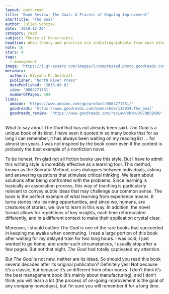 ```yaml
---
layout: post-read
title: "Book Review: The Goal: A Process of Ongoing Improvement"
shortTitle: "The Goal"
author: Julien Sobczak
date: '2019-12-29'
category: read
subject: Theory of Constraints
headline: When theory and practice are indistinguishable from each other. Brilliant.
note: 16
stars: 4
tags:
  - management
image: 'https://i.gr-assets.com/images/S/compressed.photo.goodreads.com/books/1475538019l/113934._SY475_.jpg'
metadata:
  authors: Eliyahu M. Goldratt
  publisher: "North River Press"
  datePublished: '2015-06-01'
  isbn: '0884271781'
  numberOfPages: 384
links:
  amazon: 'https://www.amazon.com/gp/product/0884271781/'
  goodreads: 'https://www.goodreads.com/book/show/113934.The_Goal'
  goodreads_review: 'https://www.goodreads.com/review/show/3079859690'
---
```


What to say about _The Goal_ that has not already been said. *The Goal* is a unique book of its kind. I have seen it quoted in so many books that for as long I can remember, it has always been waiting on my reading list ... for almost ten years. I was not inspired by the book cover even if the content is probably the best example of a nonfiction novel.

To be honest, I’m glad not all fiction books use this style. But I have to admit this writing style is incredibly effective as a learning tool. This method, known as the Socratic Method, uses dialogues between individuals, asking and answering questions that stimulate critical thinking. We learn about solutions after being confronted with the problems. Since learning is basically an association process, this way of teaching is particularly relevant to convey subtle ideas that may challenge our common sense. The book is the perfect example of what learning from experience means. It turns stories into learning opportunities, and since we, humans, are creatures of stories, we love to learn in this way. In addition, the novel format allows for repetitions of key insights, each time reformulated differently, and in a different context to make their application crystal clear.

Moreover, I should outline _The Goal_ is one of the rare books that succeeded in keeping me awake when commuting. I read a large portion of this book after waiting for my delayed train for two long hours. I was cold, I just wanted to go home, and under such circumstances, I usually stop after a few pages. But not that night. _The Goal_ had totally captivated my attention.

But *The Goal* is not new, neither are its ideas. So should you read this book several decades after its original publication? Definitely yes! Not because it’s a classic, but because it’s so different from other books. I don’t think it’s the best management book (it’s mainly about manufacturing), and I don’t think you will learn a lot (the process of on-going improvement is the goal of any company nowadays), but I’m sure you will remember it for a long time.
